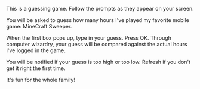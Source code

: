 This is a guessing game. Follow the prompts as they appear on your screen.

You will be asked to guess how many hours I've played my favorite mobile game: MineCraft Sweeper.

When the first box pops up, type in your guess. Press OK. Through computer wizardry, your guess will be compared against the actual hours I've logged in the game.

You will be notified if your guess is too high or too low. Refresh if you don't get it right the first time.

It's fun for the whole family!
